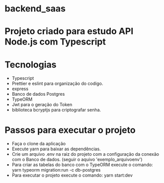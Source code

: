 # backend_saas

# Projeto criado para estudo API Node.js com Typescript

# Tecnologias 
 - Typescript 
 - Prettier e eslint para organização do codigo.
 - express
 - Banco de dados Postgres
 - TypeORM
 - Jwt para o geração do Token
 - biblioteca bcryptjs para criptografar senha.

# Passos para executar o projeto
- Faça o clone da aplicação
- Execute yarn para baixar as dependências.
- Crie um arquivo .env na raiz do projeto com a configuração da conexão com o Banco de dados. (seguir o aquivo 'exemplo_arquivoenv')
- Para criar as tabelas do banco com o TypeORM execute o comando:
    yarn typeorm migration:run -c db-postgres
- Para executar o projeto execute o comando:
     yarn start:dev
